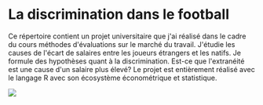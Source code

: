 # La discrimination dans le football 

Ce répertoire contient un projet universitaire que j'ai réalisé dans le cadre du cours méthodes d'évaluations sur le marché du travail. J'étudie les causes de l'écart de salaires entre les joueurs étrangers et les natifs. Je formule des hypothèses quant à la discrimination. Est-ce que l'extranéité est une cause d'un salaire plus élevé? Le projet est entièrement réalisé avec le langage R avec son écosystème économétrique et statistique. 

![]("Main/fifa.jpg")
